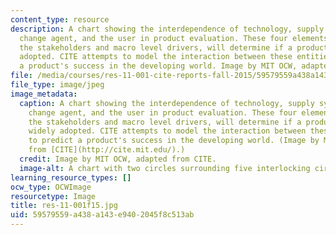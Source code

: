 ```yaml
---
content_type: resource
description: A chart showing the interdependence of technology, supply systems, the
  change agent, and the user in product evaluation. These four elements, along with
  the stakeholders and macro level drivers, will determine if a product will be widely
  adopted. CITE attempts to model the interaction between these entities to predict
  a product's success in the developing world. Image by MIT OCW, adapted from CITE.
file: /media/courses/res-11-001-cite-reports-fall-2015/59579559a438a143e9402045f8c513ab_res-11-001f15.jpg
file_type: image/jpeg
image_metadata:
  caption: A chart showing the interdependence of technology, supply systems, the
    change agent, and the user in product evaluation. These four elements, along with
    the stakeholders and macro level drivers, will determine if a product will be
    widely adopted. CITE attempts to model the interaction between these entities
    to predict a product's success in the developing world. (Image by MIT OCW, adapted
    from [CITE](http://cite.mit.edu/).)
  credit: Image by MIT OCW, adapted from CITE.
  image-alt: A chart with two circles surrounding five interlocking circles.
learning_resource_types: []
ocw_type: OCWImage
resourcetype: Image
title: res-11-001f15.jpg
uid: 59579559-a438-a143-e940-2045f8c513ab
---
```

